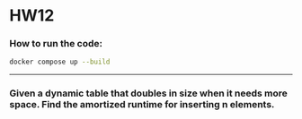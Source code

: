 # HW12

### How to run the code:
```bash
docker compose up --build
```
---
### Given a dynamic table that doubles in size when it needs more space. Find the amortized runtime for inserting n elements.
